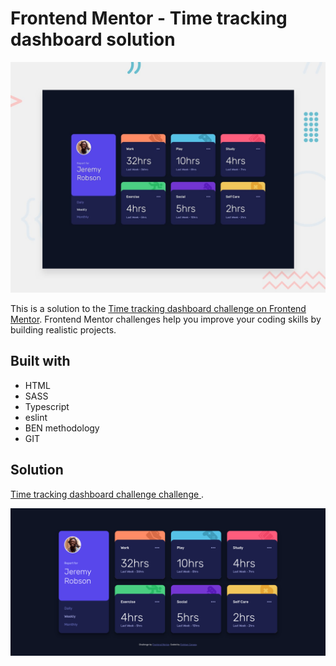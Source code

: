 # Frontend Mentor - Time tracking dashboard solution

![Design preview for the Time tracking dashboard challenge  coding challenge](./src/design/desktop-preview.jpg)

This is a solution to the [Time tracking dashboard challenge on Frontend Mentor](https://www.frontendmentor.io/challenges/time-tracking-dashboard-UIQ7167Jw). Frontend Mentor challenges help you improve your coding skills by building realistic projects.

## Built with

- HTML
- SASS
- Typescript
- eslint
- BEN methodology
- GIT

## Solution

[Time tracking dashboard challenge challenge ](https://stebanc.github.io/time-tracking-dashboard/dist/).

![Design preview for the Time tracking dashboard challenge challenge  coding challenge](./dist/images/time-tracking-dashboard-solution.png)
